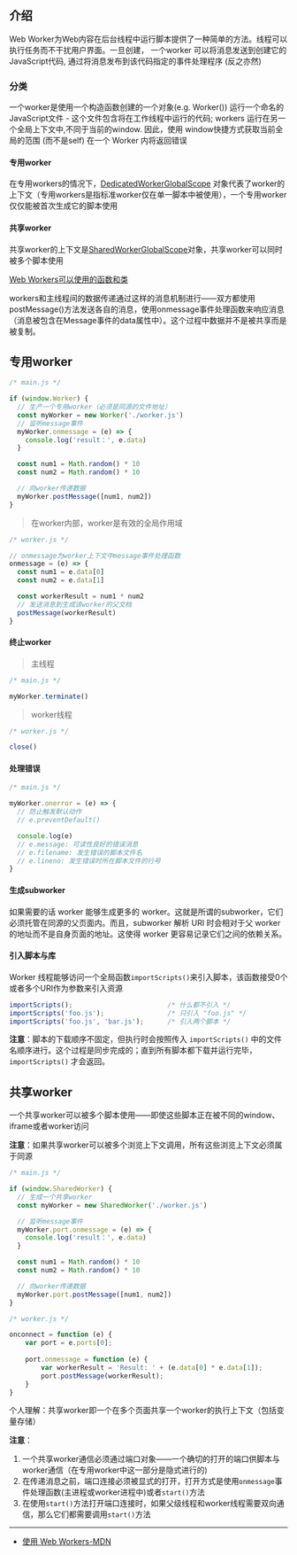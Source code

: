 ## 介绍
Web Worker为Web内容在后台线程中运行脚本提供了一种简单的方法。线程可以执行任务而不干扰用户界面。一旦创建， 一个worker 可以将消息发送到创建它的JavaScript代码, 通过将消息发布到该代码指定的事件处理程序 (反之亦然)

### 分类
一个worker是使用一个构造函数创建的一个对象(e.g. Worker()) 运行一个命名的JavaScript文件 - 这个文件包含将在工作线程中运行的代码; workers 运行在另一个全局上下文中,不同于当前的window. 因此，使用 window快捷方式获取当前全局的范围 (而不是self) 在一个 Worker 内将返回错误

#### 专用worker
在专用workers的情况下，[DedicatedWorkerGlobalScope](https://developer.mozilla.org/zh-CN/docs/Web/API/DedicatedWorkerGlobalScope) 对象代表了worker的上下文（专用workers是指标准worker仅在单一脚本中被使用），一个专用worker仅仅能被首次生成它的脚本使用

#### 共享worker
共享worker的上下文是[SharedWorkerGlobalScope](https://developer.mozilla.org/zh-CN/docs/Web/API/SharedWorkerGlobalScope)对象，共享worker可以同时被多个脚本使用

[Web Workers可以使用的函数和类](https://developer.mozilla.org/zh-CN/docs/Web/API/Web_Workers_API/Functions_and_classes_available_to_workers)


workers和主线程间的数据传递通过这样的消息机制进行——双方都使用postMessage()方法发送各自的消息，使用onmessage事件处理函数来响应消息（消息被包含在Message事件的data属性中）。这个过程中数据并不是被共享而是被复制。


## 专用worker
```js
/* main.js */

if (window.Worker) {
  // 生产一个专用worker（必须是同源的文件地址）
  const myWorker = new Worker('./worker.js')
  // 监听message事件
  myWorker.onmessage = (e) => {
    console.log('result：', e.data)
  }

  const num1 = Math.random() * 10
  const num2 = Math.random() * 10

  // 向worker传递数据
  myWorker.postMessage([num1, num2])
}
```

> 在worker内部，worker是有效的全局作用域
```js
/* worker.js */

// onmessage为worker上下文中message事件处理函数
onmessage = (e) => {
  const num1 = e.data[0]
  const num2 = e.data[1]

  const workerResult = num1 * num2
  // 发送消息到生成该worker的父文档
  postMessage(workerResult)
}
```

#### 终止worker

> 主线程
```js
/* main.js */

myWorker.terminate()
```

> worker线程
```js
/* worker.js */

close()
```

#### 处理错误
```js
/* main.js */

myWorker.onerror = (e) => {
  // 防止触发默认动作
  // e.preventDefault()

  console.log(e)
  // e.message: 可读性良好的错误消息
  // e.filename: 发生错误的脚本文件名
  // e.lineno: 发生错误时所在脚本文件的行号
}
```

#### 生成subworker
如果需要的话 worker 能够生成更多的 worker。这就是所谓的subworker，它们必须托管在同源的父页面内。而且，subworker 解析 URI 时会相对于父 worker 的地址而不是自身页面的地址。这使得 worker 更容易记录它们之间的依赖关系。

#### 引入脚本与库
Worker 线程能够访问一个全局函数`importScripts()`来引入脚本，该函数接受0个或者多个URI作为参数来引入资源

```js
importScripts();                        /* 什么都不引入 */
importScripts('foo.js');                /* 只引入 "foo.js" */
importScripts('foo.js', 'bar.js');      /* 引入两个脚本 */
```

**注意**：脚本的下载顺序不固定，但执行时会按照传入 `importScripts()` 中的文件名顺序进行。这个过程是同步完成的；直到所有脚本都下载并运行完毕， `importScripts()` 才会返回。

## 共享worker
一个共享worker可以被多个脚本使用——即使这些脚本正在被不同的window、iframe或者worker访问

**注意**：如果共享worker可以被多个浏览上下文调用，所有这些浏览上下文必须属于同源

```js
/* main.js */

if (window.SharedWorker) {
  // 生成一个共享worker
  const myWorker = new SharedWorker('./worker.js')

  // 监听message事件
  myWorker.port.onmessage = (e) => {
    console.log('result：', e.data)
  }

  const num1 = Math.random() * 10
  const num2 = Math.random() * 10

  // 向worker传递数据
  myWorker.port.postMessage([num1, num2])
}
```

```js
/* worker.js */

onconnect = function (e) {
    var port = e.ports[0];
 
    port.onmessage = function (e) {
        var workerResult = 'Result: ' + (e.data[0] * e.data[1]);
        port.postMessage(workerResult);
    }
}
```
个人理解：共享worker即一个在多个页面共享一个worker的执行上下文（包括变量存储）

**注意**：
1. 一个共享worker通信必须通过端口对象——一个确切的打开的端口供脚本与worker通信（在专用worker中这一部分是隐式进行的)
2. 在传递消息之前，端口连接必须被显式的打开，打开方式是使用`onmessage`事件处理函数(主进程或worker进程中)或者`start()`方法
3. 在使用`start()`方法打开端口连接时，如果父级线程和worker线程需要双向通信，那么它们都需要调用`start()`方法

- - -
- [使用 Web Workers-MDN](https://developer.mozilla.org/zh-CN/docs/Web/API/Web_Workers_API/Using_web_workers)